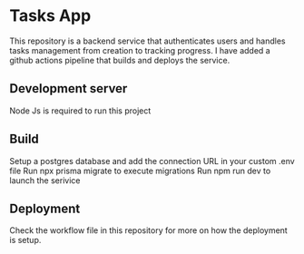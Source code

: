 # Tasks App

This repository is a backend service that authenticates users and handles tasks management from creation to tracking progress.
I have added a github actions pipeline that builds and deploys the service.

## Development server

Node Js is required to run this project 

## Build

Setup a postgres database and add the connection URL in your custom .env file
Run npx prisma migrate to execute migrations
Run npm run dev to launch the serivice

## Deployment 

Check the workflow file in this repository for more on how the deployment is setup.
